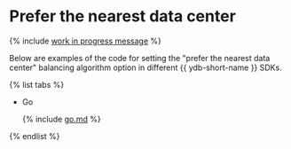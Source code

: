 # Prefer the nearest data center

{% include [work in progress message](../../_includes/addition.md) %}

Below are examples of the code for setting the "prefer the nearest data center" balancing algorithm option in different {{ ydb-short-name }} SDKs.

{% list tabs %}

- Go

  {% include [go.md](prefer_local/go.md) %}

{% endlist %}

